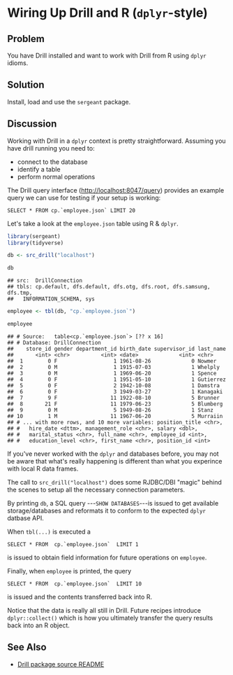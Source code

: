 # Wiring Up Drill and R (`dplyr`-style)


## Problem

You have Drill installed and want to work with Drill from R using `dplyr` idioms.

## Solution

Install, load and use the `sergeant` package.

## Discussion

Working with Drill in a `dplyr` context is pretty straightforward. Assuming you have drill running you need to:

- connect to the database
- identify a table
- perform normal operations

The Drill query interface (<http://localhost:8047/query>) provides an example query we can use for testing if your setup is working:

    SELECT * FROM cp.`employee.json` LIMIT 20

Let's take a look at the `employee.json` table using R & `dplyr`.


```r
library(sergeant)
library(tidyverse)

db <- src_drill("localhost")

db
```

```
## src:  DrillConnection
## tbls: cp.default, dfs.default, dfs.otg, dfs.root, dfs.samsung, dfs.tmp,
##   INFORMATION_SCHEMA, sys
```

```r
employee <- tbl(db, "cp.`employee.json`")

employee
```

```
## # Source:   table<cp.`employee.json`> [?? x 16]
## # Database: DrillConnection
##    store_id gender department_id birth_date supervisor_id last_name
##       <int> <chr>          <int> <date>             <int> <chr>    
##  1        0 F                  1 1961-08-26             0 Nowmer   
##  2        0 M                  1 1915-07-03             1 Whelply  
##  3        0 M                  1 1969-06-20             1 Spence   
##  4        0 F                  1 1951-05-10             1 Gutierrez
##  5        0 F                  2 1942-10-08             1 Damstra  
##  6        0 F                  3 1949-03-27             1 Kanagaki 
##  7        9 F                 11 1922-08-10             5 Brunner  
##  8       21 F                 11 1979-06-23             5 Blumberg 
##  9        0 M                  5 1949-08-26             1 Stanz    
## 10        1 M                 11 1967-06-20             5 Murraiin 
## # ... with more rows, and 10 more variables: position_title <chr>,
## #   hire_date <dttm>, management_role <chr>, salary <dbl>,
## #   marital_status <chr>, full_name <chr>, employee_id <int>,
## #   education_level <chr>, first_name <chr>, position_id <int>
```

If you've never worked with the `dplyr` and databases before, you may not be aware that what's really happening is different than what you experince with local R data frames.

The call to `src_drill("localhost")` does some RJDBC/DBI "magic" behind the scenes to setup all the necessary connection parameters.

By printing `db`, a SQL query ---`SHOW DATABASES`---is issued to get available storage/databases and reformats it to conform to the expected `dplyr` datbase API.

When `tbl(...)` is executed a

    SELECT * FROM  cp.`employee.json`  LIMIT 1

is issued to obtain field information for future operations on `employee`.

Finally, when `employee` is printed, the query

    SELECT * FROM  cp.`employee.json`  LIMIT 10

is issued and the contents transferred back into R. 

Notice that the data is really all still in Drill. Future recipes introduce `dplyr::collect()` which is how you ultimately transfer the query results back into an R object.

## See Also

- [Drill package source README](https://github.com/hrbrmstr/sergeant/blob/master/README.md)
